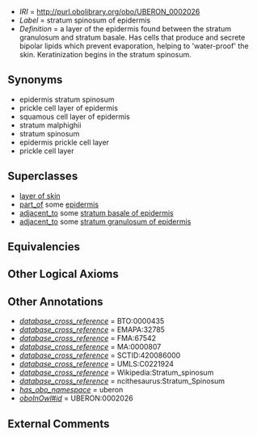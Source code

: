  * *IRI* = http://purl.obolibrary.org/obo/UBERON_0002026
 * *Label* = stratum spinosum of epidermis
 * *Definition* = a layer of the epidermis found between the stratum granulosum and stratum basale. Has cells that produce and secrete bipolar lipids which prevent evaporation, helping to 'water-proof' the skin. Keratinization begins in the stratum spinosum.

## Synonyms

 * epidermis stratum spinosum
 * prickle cell layer of epidermis
 * squamous cell layer of epidermis
 * stratum malphighii
 * stratum spinosum
 * epidermis prickle cell layer
 * prickle cell layer

## Superclasses

 * [layer of skin](../../UBERON/54/UBERON_0013754.md)
 * [part_of](../../BFO/50/BFO_0000050.md) some [epidermis](../../UBERON/03/UBERON_0001003.md)
 * [adjacent_to](../../RO/20/RO_0002220.md) some [stratum basale of epidermis](../../UBERON/25/UBERON_0002025.md)
 * [adjacent_to](../../RO/20/RO_0002220.md) some [stratum granulosum of epidermis](../../UBERON/69/UBERON_0002069.md)

## Equivalencies


## Other Logical Axioms


## Other Annotations

 * *[database_cross_reference](../../ef/oboInOwl#hasDbXref.md)* = BTO:0000435
 * *[database_cross_reference](../../ef/oboInOwl#hasDbXref.md)* = EMAPA:32785
 * *[database_cross_reference](../../ef/oboInOwl#hasDbXref.md)* = FMA:67542
 * *[database_cross_reference](../../ef/oboInOwl#hasDbXref.md)* = MA:0000807
 * *[database_cross_reference](../../ef/oboInOwl#hasDbXref.md)* = SCTID:420086000
 * *[database_cross_reference](../../ef/oboInOwl#hasDbXref.md)* = UMLS:C0221924
 * *[database_cross_reference](../../ef/oboInOwl#hasDbXref.md)* = Wikipedia:Stratum_spinosum
 * *[database_cross_reference](../../ef/oboInOwl#hasDbXref.md)* = ncithesaurus:Stratum_Spinosum
 * *[has_obo_namespace](../../ce/oboInOwl#hasOBONamespace.md)* = uberon
 * *[oboInOwl#id](../../id/oboInOwl#id.md)* = UBERON:0002026

## External Comments

